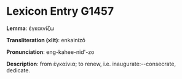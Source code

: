 # Lexicon Entry G1457

**Lemma**: ἐγκαινίζω

**Transliteration (xlit)**: enkainízō

**Pronunciation**: eng-kahee-nid'-zo

**Description**:
from ἐγκαίνια; to renew, i.e. inaugurate:--consecrate, dedicate.
